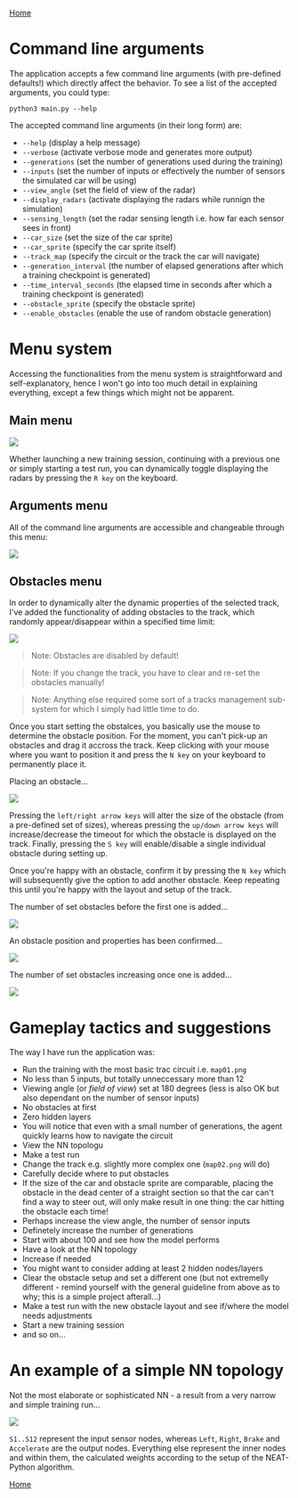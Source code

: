 [Home](README.md)

# Command line arguments

The application accepts a few command line arguments (with pre-defined defaults!) which
directly affect the behavior. To see a list of the accepted arguments, you could type:

```shell
python3 main.py --help
```
The accepted command line arguments (in their long form) are:

  - `--help` (display a help message)
  - `--verbose` (activate verbose mode and generates more output)
  - `--generations` (set the number of generations used during the training)
  - `--inputs` (set the number of inputs or effectively the number of sensors the simulated car will be using)
  - `--view_angle` (set the field of view of the radar)
  - `--display_radars` (activate displaying the radars while runnign the simulation)
  - `--sensing_length` (set the radar sensing length i.e. how far each sensor sees in front)
  - `--car_size` (set the size of the car sprite)
  - `--car_sprite` (specify the car sprite itself)
  - `--track_map` (specify the circuit or the track the car will navigate)
  - `--generation_interval` (the number of elapsed generations after which a training checkpoint is generated)
  - `--time_interval_seconds` (the elapsed time in seconds after which a training checkpoint is generated)
  - `--obstacle_sprite` (specify the obstacle sprite)
  - `--enable_obstacles` (enable the use of random obstacle generation)

# Menu system

Accessing the functionalities from the menu system is straightforward and self-explanatory, hence
I won't go into too much detail in explaining everything, except a few things which might not be
apparent.

## Main menu

<img src="images/screenshots/main_menu.png" style="max-width:100%; height:auto;">

Whether launching a new training session, continuing with a previous one or simply starting a test run,
you can dynamically toggle displaying the radars by pressing the `R key` on the keyboard.

## Arguments menu

All of the command line arguments are accessible and changeable through this menu:  

<img src="images/screenshots/arguments_menu.png" style="max-width:100%; height:auto;">

## Obstacles menu

In order to dynamically alter the dynamic properties of the selected track, I've added the functionality
of adding obstacles to the track, which randomly appear/disappear within a specified time limit:  

<img src="images/screenshots/obstacles_menu.png" style="max-width:100%; height:auto;">

> Note: Obstacles are disabled by default!

> Note: If you change the track, you have to clear and re-set the obstacles manually!

> Note: Anything else required some sort of a tracks management sub-system for which I simply had little time to do.

Once you start setting the obstalces, you basically use the mouse to determine the obstacle position. For the moment,
you can't pick-up an obstacles and drag it accross the track. Keep clicking with your mouse where you want to position
it and press the `N key` on your keyboard to permanently place it.

Placing an obstacle...  
  
<img src="images/screenshots/obstacles_track01.png" style="max-width:100%; height:auto;">

Pressing the `left/right arrow keys` will alter the size of the obstacle (from a pre-defined set of sizes), whereas
pressing the `up/down arrow keys` will increase/decrease the timeout for which the obstacle is displayed on the track.
Finally, pressing the `S key` will enable/disable a single individual obstacle during setting up.

Once you're happy with an obstacle, confirm it by pressing the `N key` which will subsequently give the option to add
another obstacle. Keep repeating this until you're happy with the layout and setup of the track.

The number of set obstacles before the first one is added...  
  
<img src="images/screenshots/obstacles01.png" style="max-width:100%; height:auto;">

An obstacle position and properties has been confirmed...  
  
<img src="images/screenshots/obstacles_track02.png" style="max-width:100%; height:auto;">

The number of set obstacles increasing once one is added...  
  
<img src="images/screenshots/obstacles02.png" style="max-width:100%; height:auto;">

# Gameplay tactics and suggestions

The way I have run the application was:

- Run the training with the most basic trac circuit i.e. `map01.png`
- No less than 5 inputs, but totally unneccessary more than 12
- Viewing angle (or *field of view*) set at 180 degrees (less is also OK but also dependant on the number of sensor inputs)
- No obstacles at first
- Zero hidden layers
- You will notice that even with a small number of generations, the agent quickly learns how to navigate the circuit
- View the NN topologu
- Make a test run
- Change the track e.g. slightly more complex one (`map02.png` will do)
- Carefully decide where to put obstacles
- If the size of the car and obstacle sprite are comparable, placing the obstacle in the dead center of a straight section
  so that the car can't find a way to steer out, will only make result in one thing: the car hitting the obstacle each time!
- Perhaps increase the view angle, the number of sensor inputs
- Definetely increase the number of generations
- Start with about 100 and see how the model performs
- Have a look at the NN topology
- Increase if needed
- You might want to consider adding at least 2 hidden nodes/layers
- Clear the obstacle setup and set a different one (but not extremelly different - remind yourself with the general guideline
  from above as to why; this is a simple project afterall...)
- Make a test run with the new obstacle layout and see if/where the model needs adjustments
- Start a new training session
- and so on...

# An example of a simple NN topology

Not the most elaborate or sophisticated NN - a result from a very narrow and simple training run...  
  
<img src="images/screenshots/neural_network_topology.png" style="max-width:100%; height:auto;">

`S1..S12` represent the input sensor nodes, whereas `Left`, `Right`, `Brake` and `Accelerate` are
the output nodes. Everything else represent the inner nodes and within them, the calculated weights
according to the setup of the NEAT-Python algorithm.

[Home](README.md)
